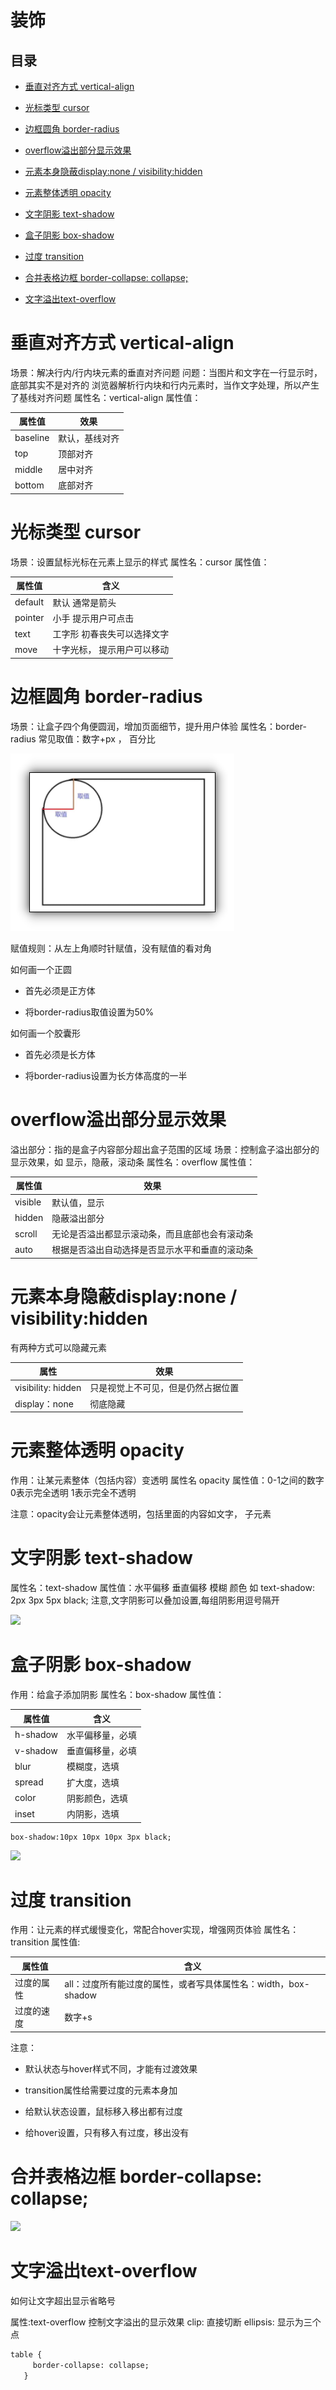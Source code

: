 # 装饰

## 目录

*   [垂直对齐方式 vertical-align](#垂直对齐方式-vertical-align)

*   [光标类型 cursor](#光标类型-cursor)

*   [边框圆角 border-radius](#边框圆角-border-radius)

*   [overflow溢出部分显示效果](#overflow溢出部分显示效果)

*   [元素本身隐蔽display:none / visibility:hidden](#元素本身隐蔽displaynone--visibilityhidden)

*   [元素整体透明 opacity](#元素整体透明-opacity)

*   [文字阴影 text-shadow](#文字阴影-text-shadow)

*   [盒子阴影 box-shadow](#盒子阴影-box-shadow)

*   [过度 transition](#过度-transition)

*   [合并表格边框 border-collapse: collapse;](#合并表格边框-border-collapse-collapse)

*   [文字溢出text-overflow](#文字溢出text-overflow)

# 垂直对齐方式 vertical-align

场景：解决行内/行内块元素的垂直对齐问题 问题：当图片和文字在一行显示时，底部其实不是对齐的 浏览器解析行内块和行内元素时，当作文字处理，所以产生了基线对齐问题 属性名：vertical-align 属性值：

| 属性值      | 效果      |
| -------- | ------- |
| baseline | 默认，基线对齐 |
| top      | 顶部对齐    |
| middle   | 居中对齐    |
| bottom   | 底部对齐    |

# 光标类型 cursor

场景：设置鼠标光标在元素上显示的样式 属性名：cursor 属性值：

| 属性值     | 含义             |
| ------- | -------------- |
| default | 默认 通常是箭头       |
| pointer | 小手 提示用户可点击     |
| text    | 工字形 初春丧失可以选择文字 |
| move    | 十字光标， 提示用户可以移动 |

# 边框圆角 border-radius

场景：让盒子四个角便圆润，增加页面细节，提升用户体验 属性名：border-radius 常见取值：数字+px ， 百分比

![](image/image_pGF-a9JeLs.png)

赋值规则：从左上角顺时针赋值，没有赋值的看对角

如何画一个正圆

*   首先必须是正方体

*   将border-radius取值设置为50%

如何画一个胶囊形

*   首先必须是长方体

*   将border-radius设置为长方体高度的一半

# overflow溢出部分显示效果

溢出部分：指的是盒子内容部分超出盒子范围的区域 场景：控制盒子溢出部分的显示效果，如 显示，隐蔽，滚动条 属性名：overflow 属性值：

| 属性值     | 效果                      |
| ------- | ----------------------- |
| visible | 默认值，显示                  |
| hidden  | 隐蔽溢出部分                  |
| scroll  | 无论是否溢出都显示滚动条，而且底部也会有滚动条 |
| auto    | 根据是否溢出自动选择是否显示水平和垂直的滚动条 |

# 元素本身隐蔽display:none / visibility:hidden

有两种方式可以隐藏元素

| 属性                 | 效果                |
| ------------------ | ----------------- |
| visibility: hidden | 只是视觉上不可见，但是仍然占据位置 |
| display：none       | 彻底隐藏              |

# 元素整体透明 opacity

作用：让某元素整体（包括内容）变透明 属性名 opacity 属性值：0-1之间的数字 0表示完全透明 1表示完全不透明

注意：opacity会让元素整体透明，包括里面的内容如文字， 子元素

# 文字阴影 text-shadow

属性名：text-shadow
属性值：水平偏移 垂直偏移 模糊 颜色
如         text-shadow:   2px 3px 5px black;
注意,文字阴影可以叠加设置,每组阴影用逗号隔开

![](https://cdn.nlark.com/yuque/0/2022/png/25905096/1648287619852-60d7c434-457c-416b-b514-06f10570470d.png#clientId=u84e1711a-4212-4\&crop=0\&crop=0\&crop=1\&crop=1\&from=paste\&height=123\&id=u9262da25\&margin=\[object)

# 盒子阴影 box-shadow

作用：给盒子添加阴影
属性名：box-shadow
属性值：

| 属性值      | 含义       |
| -------- | -------- |
| h-shadow | 水平偏移量，必填 |
| v-shadow | 垂直偏移量，必填 |
| blur     | 模糊度，选填   |
| spread   | 扩大度，选填   |
| color    | 阴影颜色，选填  |
| inset    | 内阴影，选填   |

```text
box-shadow:10px 10px 10px 3px black;

```

![](https://cdn.nlark.com/yuque/0/2022/png/25905096/1648288709866-ed628b65-e248-4514-843a-65de7458068c.png#clientId=u84e1711a-4212-4\&crop=0\&crop=0\&crop=1\&crop=1\&from=paste\&height=106\&id=u534fe707\&margin=\[object)

# 过度 transition

作用：让元素的样式缓慢变化，常配合hover实现，增强网页体验
属性名：transition
属性值:

| 属性值   | 含义                                       |
| ----- | ---------------------------------------- |
| 过度的属性 | all：过度所有能过度的属性，或者写具体属性名：width，box-shadow |
| 过度的速度 | 数字+s                                     |

注意：

*   默认状态与hover样式不同，才能有过渡效果

*   transition属性给需要过度的元素本身加

*   给默认状态设置，鼠标移入移出都有过度

*   给hover设置，只有移入有过度，移出没有

# 合并表格边框 border-collapse: collapse;

![](https://cdn.nlark.com/yuque/0/2022/png/25905096/1648363551105-5f45b43c-2c5c-4c00-9a04-71f88317fba1.png#clientId=ub1523368-9309-4\&crop=0\&crop=0\&crop=1\&crop=1\&from=paste\&height=416\&id=ua5e581cd\&margin=\[object)

# 文字溢出text-overflow

如何让文字超出显示省略号

属性:text-overflow
控制文字溢出的显示效果
clip: 直接切断
ellipsis: 显示为三个点

```html
table {
     border-collapse: collapse;
   }
```
